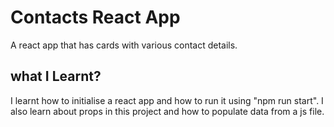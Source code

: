# Contacts React App

A react app that has cards with various contact details.

## what I Learnt?
I learnt how to initialise a react app and how to run it using "npm run start". I also learn about props in this project and how to populate data from a js file.
